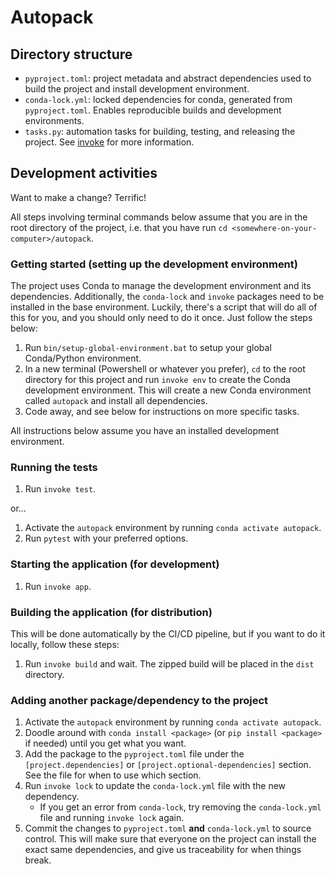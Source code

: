 # Autopack

## Directory structure

* `pyproject.toml`: project metadata and abstract dependencies used to build the project and install development environment.
* `conda-lock.yml`: locked dependencies for conda, generated from `pyproject.toml`. Enables reproducible builds and development environments.
* `tasks.py`: automation tasks for building, testing, and releasing the project. See [invoke](https://www.pyinvoke.org/) for more information.

## Development activities

Want to make a change? Terrific!

All steps involving terminal commands below assume that you are in the root directory of the project, i.e. that you have run `cd <somewhere-on-your-computer>/autopack`.

### Getting started (setting up the development environment)

The project uses Conda to manage the development environment and its dependencies. Additionally, the `conda-lock` and `invoke` packages need to be installed in the base environment. Luckily, there's a script that will do all of this for you, and you should only need to do it once. Just follow the steps below:

1. Run `bin/setup-global-environment.bat` to setup your global Conda/Python environment.
2. In a new terminal (Powershell or whatever you prefer), `cd` to the root directory for this project and run `invoke env` to create the Conda development environment. This will create a new Conda environment called `autopack` and install all dependencies.
3. Code away, and see below for instructions on more specific tasks.

All instructions below assume you have an installed development environment.

### Running the tests

1. Run `invoke test`.

or...

1. Activate the `autopack` environment by running `conda activate autopack`.
2. Run `pytest` with your preferred options.

### Starting the application (for development)

1. Run `invoke app`.

### Building the application (for distribution)

This will be done automatically by the CI/CD pipeline, but if you want to do it locally, follow these steps:

1. Run `invoke build` and wait. The zipped build will be placed in the `dist` directory.

### Adding another package/dependency to the project

1. Activate the `autopack` environment by running `conda activate autopack`.
2. Doodle around with `conda install <package>` (or `pip install <package>` if needed) until you get what you want.
3. Add the package to the `pyproject.toml` file under the `[project.dependencies]` or `[project.optional-dependencies]` section. See the file for when to use which section.
4. Run `invoke lock` to update the `conda-lock.yml` file with the new dependency.
    * If you get an error from `conda-lock`, try removing the `conda-lock.yml` file and running `invoke lock` again.
5. Commit the changes to `pyproject.toml` **and** `conda-lock.yml` to source control. This will make sure that everyone on the project can install the exact same dependencies, and give us traceability for when things break.
